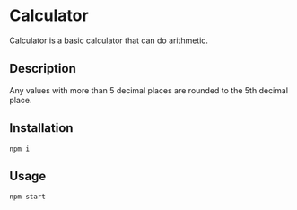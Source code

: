 # Calculator

Calculator is a basic calculator that can do arithmetic.

## Description

Any values with more than 5 decimal places are rounded to the 5th decimal place.

## Installation

```npm i```

## Usage

```npm start```